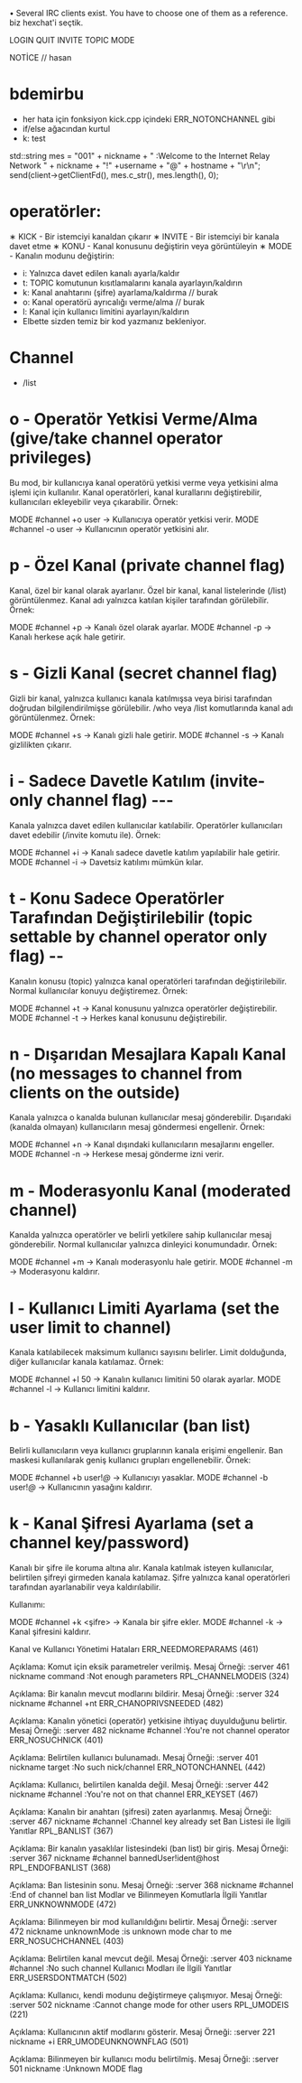 • Several IRC clients exist. You have to choose one of them as a reference.  biz hexchat'i seçtik.


LOGIN
QUIT
INVITE
TOPIC
MODE

NOTİCE // hasan


# bdemirbu
- her hata için fonksiyon kick.cpp içindeki ERR_NOTONCHANNEL gibi
- if/else ağacından kurtul
- k: test

std::string mes = "001" + nickname + " :Welcome to the Internet Relay Network " + nickname + "!" +username + "@" + hostname + "\r\n";
send(client->getClientFd(), mes.c_str(), mes.length(), 0);

# operatörler:
∗ KICK - Bir istemciyi kanaldan çıkarır
∗ INVITE - Bir istemciyi bir kanala davet etme
∗ KONU - Kanal konusunu değiştirin veya görüntüleyin
∗ MODE - Kanalın modunu değiştirin:
- i: Yalnızca davet edilen kanalı ayarla/kaldır
- t: TOPIC komutunun kısıtlamalarını kanala ayarlayın/kaldırın
- k: Kanal anahtarını (şifre) ayarlama/kaldırma // burak
- o: Kanal operatörü ayrıcalığı verme/alma // burak
- l: Kanal için kullanıcı limitini ayarlayın/kaldırın
- Elbette sizden temiz bir kod yazmanız bekleniyor.

# Channel
- /list

# o - Operatör Yetkisi Verme/Alma (give/take channel operator privileges)

Bu mod, bir kullanıcıya kanal operatörü yetkisi verme veya yetkisini alma işlemi için kullanılır.
Kanal operatörleri, kanal kurallarını değiştirebilir, kullanıcıları ekleyebilir veya çıkarabilir.
Örnek:

MODE #channel +o user → Kullanıcıya operatör yetkisi verir.
MODE #channel -o user → Kullanıcının operatör yetkisini alır.

# p - Özel Kanal (private channel flag)

Kanal, özel bir kanal olarak ayarlanır. Özel bir kanal, kanal listelerinde (/list) görüntülenmez.
Kanal adı yalnızca katılan kişiler tarafından görülebilir.
Örnek:

MODE #channel +p → Kanalı özel olarak ayarlar.
MODE #channel -p → Kanalı herkese açık hale getirir.


# s - Gizli Kanal (secret channel flag)

Gizli bir kanal, yalnızca kullanıcı kanala katılmışsa veya birisi tarafından doğrudan bilgilendirilmişse görülebilir.
/who veya /list komutlarında kanal adı görüntülenmez.
Örnek:

MODE #channel +s → Kanalı gizli hale getirir.
MODE #channel -s → Kanalı gizlilikten çıkarır.

# i - Sadece Davetle Katılım (invite-only channel flag) ---

Kanala yalnızca davet edilen kullanıcılar katılabilir.
Operatörler kullanıcıları davet edebilir (/invite komutu ile).
Örnek:

MODE #channel +i → Kanalı sadece davetle katılım yapılabilir hale getirir.
MODE #channel -i → Davetsiz katılımı mümkün kılar.

# t - Konu Sadece Operatörler Tarafından Değiştirilebilir (topic settable by channel operator only flag) --

Kanalın konusu (topic) yalnızca kanal operatörleri tarafından değiştirilebilir.
Normal kullanıcılar konuyu değiştiremez.
Örnek:

MODE #channel +t → Kanal konusunu yalnızca operatörler değiştirebilir.
MODE #channel -t → Herkes kanal konusunu değiştirebilir.

# n - Dışarıdan Mesajlara Kapalı Kanal (no messages to channel from clients on the outside)

Kanala yalnızca o kanalda bulunan kullanıcılar mesaj gönderebilir.
Dışarıdaki (kanalda olmayan) kullanıcıların mesaj göndermesi engellenir.
Örnek:

MODE #channel +n → Kanal dışındaki kullanıcıların mesajlarını engeller.
MODE #channel -n → Herkese mesaj gönderme izni verir.

# m - Moderasyonlu Kanal (moderated channel)

Kanalda yalnızca operatörler ve belirli yetkilere sahip kullanıcılar mesaj gönderebilir.
Normal kullanıcılar yalnızca dinleyici konumundadır.
Örnek:

MODE #channel +m → Kanalı moderasyonlu hale getirir.
MODE #channel -m → Moderasyonu kaldırır.

# l - Kullanıcı Limiti Ayarlama (set the user limit to channel)

Kanala katılabilecek maksimum kullanıcı sayısını belirler.
Limit dolduğunda, diğer kullanıcılar kanala katılamaz.
Örnek:

MODE #channel +l 50 → Kanalın kullanıcı limitini 50 olarak ayarlar.
MODE #channel -l → Kullanıcı limitini kaldırır.

# b - Yasaklı Kullanıcılar (ban list)

Belirli kullanıcıların veya kullanıcı gruplarının kanala erişimi engellenir.
Ban maskesi kullanılarak geniş kullanıcı grupları engellenebilir.
Örnek:

MODE #channel +b user!*@* → Kullanıcıyı yasaklar.
MODE #channel -b user!*@* → Kullanıcının yasağını kaldırır.

# k - Kanal Şifresi Ayarlama (set a channel key/password)

Kanalı bir şifre ile koruma altına alır.
Kanala katılmak isteyen kullanıcılar, belirtilen şifreyi girmeden kanala katılamaz.
Şifre yalnızca kanal operatörleri tarafından ayarlanabilir veya kaldırılabilir.

Kullanımı:

MODE #channel +k <şifre> → Kanala bir şifre ekler.
MODE #channel -k → Kanal şifresini kaldırır.

Kanal ve Kullanıcı Yönetimi Hataları
ERR_NEEDMOREPARAMS (461)

Açıklama: Komut için eksik parametreler verilmiş.
Mesaj Örneği: :server 461 nickname command :Not enough parameters
RPL_CHANNELMODEIS (324)

Açıklama: Bir kanalın mevcut modlarını bildirir.
Mesaj Örneği: :server 324 nickname #channel +nt
ERR_CHANOPRIVSNEEDED (482)

Açıklama: Kanalın yönetici (operatör) yetkisine ihtiyaç duyulduğunu belirtir.
Mesaj Örneği: :server 482 nickname #channel :You're not channel operator
ERR_NOSUCHNICK (401)

Açıklama: Belirtilen kullanıcı bulunamadı.
Mesaj Örneği: :server 401 nickname target :No such nick/channel
ERR_NOTONCHANNEL (442)

Açıklama: Kullanıcı, belirtilen kanalda değil.
Mesaj Örneği: :server 442 nickname #channel :You're not on that channel
ERR_KEYSET (467)

Açıklama: Kanalın bir anahtarı (şifresi) zaten ayarlanmış.
Mesaj Örneği: :server 467 nickname #channel :Channel key already set
Ban Listesi ile İlgili Yanıtlar
RPL_BANLIST (367)

Açıklama: Bir kanalın yasaklılar listesindeki (ban list) bir giriş.
Mesaj Örneği: :server 367 nickname #channel bannedUser!ident@host
RPL_ENDOFBANLIST (368)

Açıklama: Ban listesinin sonu.
Mesaj Örneği: :server 368 nickname #channel :End of channel ban list
Modlar ve Bilinmeyen Komutlarla İlgili Yanıtlar
ERR_UNKNOWNMODE (472)

Açıklama: Bilinmeyen bir mod kullanıldığını belirtir.
Mesaj Örneği: :server 472 nickname unknownMode :is unknown mode char to me
ERR_NOSUCHCHANNEL (403)

Açıklama: Belirtilen kanal mevcut değil.
Mesaj Örneği: :server 403 nickname #channel :No such channel
Kullanıcı Modları ile İlgili Yanıtlar
ERR_USERSDONTMATCH (502)

Açıklama: Kullanıcı, kendi modunu değiştirmeye çalışmıyor.
Mesaj Örneği: :server 502 nickname :Cannot change mode for other users
RPL_UMODEIS (221)

Açıklama: Kullanıcının aktif modlarını gösterir.
Mesaj Örneği: :server 221 nickname +i
ERR_UMODEUNKNOWNFLAG (501)

Açıklama: Bilinmeyen bir kullanıcı modu belirtilmiş.
Mesaj Örneği: :server 501 nickname :Unknown MODE flag

